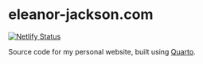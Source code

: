 # eleanor-jackson.com

[![Netlify Status](https://api.netlify.com/api/v1/badges/0ac9300f-1974-4bff-b5ae-3e1994bd925c/deploy-status)](https://app.netlify.com/sites/eejackson-quarto/deploys)

Source code for my personal website, built using [Quarto](https://quarto.org).
